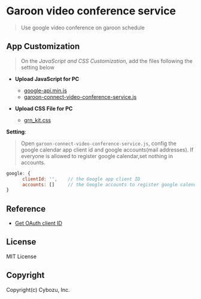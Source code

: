 # Garoon video conference service

> Use google video conference on garoon schedule

## App Customization

> On the _JavaScript and CSS Customization_, add the files following the setting below

- **Upload JavaScript for PC**
  - [google-api.min.js](https://apis.google.com/js/api.js)
  - [garoon-connect-video-conference-service.js](./js/garoon-connect-video-conference-service.js)

- **Upload CSS File for PC**
  - [grn_kit.css](https://github.com/garoon/css-for-customize/blob/master/css/grn_kit.css)

**Setting**:
> Open `garoon-connect-video-conference-service.js`, config the google calendar app client id and google accounts(mail addresses).
> If everyone is allowed to register google calendar,set nothing in accounts.

```javascript
google: {
      clientId: '',    // the Google app client ID
      accounts: []     // the Google accounts to register google calendar
}

```

## Reference

- [Get OAuth client ID](https://developers.google.com/api-client-library/javascript/start/start-js#setup)

## License

MIT License

## Copyright

Copyright(c) Cybozu, Inc.
